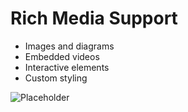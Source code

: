 # Rich Media Support

- Images and diagrams
- Embedded videos
- Interactive elements
- Custom styling

![Placeholder](https://via.placeholder.com/400x200) 